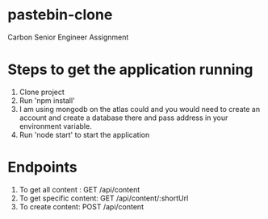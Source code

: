 # pastebin-clone
Carbon Senior Engineer Assignment

# Steps to get the application running
1. Clone project
2. Run 'npm install'
3. I am using mongodb on the atlas could and you would need to create an account and create a database there and pass address in your environment variable.
4. Run 'node start' to start the application


# Endpoints
1. To get all content : GET /api/content
2. To get specific content: GET /api/content/:shortUrl
3. To create content: POST /api/content
